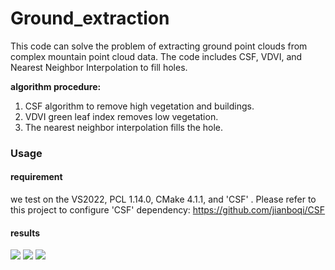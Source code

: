 # Ground_extraction
This code can solve the problem of extracting ground point clouds from complex mountain point cloud data. The code includes CSF, VDVI, and Nearest Neighbor Interpolation to fill holes.

**algorithm procedure:**
1. CSF algorithm to remove high vegetation and buildings.
2. VDVI green leaf index removes low vegetation.
3. The nearest neighbor interpolation fills the hole.

### Usage
#### requirement
we test on the VS2022, PCL 1.14.0, CMake 4.1.1, and 'CSF' .
Please refer to this project to configure 'CSF' dependency:
https://github.com/jianboqi/CSF

#### results
![](https://github.com/Chaos-min/ground_extraction/original.png)
![](https://github.com/Chaos-min/ground_extraction/results.png)
![](https://github.com/Chaos-min/ground_extraction/scale_domain.png)
